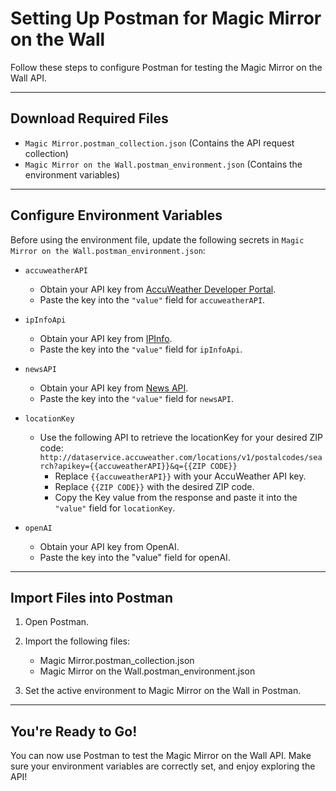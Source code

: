 # Setting Up Postman for Magic Mirror on the Wall

Follow these steps to configure Postman for testing the Magic Mirror on the Wall API.

---

## Download Required Files

- `Magic Mirror.postman_collection.json`
  (Contains the API request collection)
- `Magic Mirror on the Wall.postman_environment.json`
  (Contains the environment variables)

---

## Configure Environment Variables

Before using the environment file, update the following secrets in `Magic Mirror on the Wall.postman_environment.json`:

- `accuweatherAPI`

  - Obtain your API key from [AccuWeather Developer Portal](https://developer.accuweather.com/apis).
  - Paste the key into the `"value"` field for `accuweatherAPI`.

- `ipInfoApi`

  - Obtain your API key from [IPInfo](https://ipinfo.io/).
  - Paste the key into the `"value"` field for `ipInfoApi`.

- `newsAPI`

  - Obtain your API key from [News API](https://newsapi.org).
  - Paste the key into the `"value"` field for `newsAPI`.

- `locationKey`

  - Use the following API to retrieve the locationKey for your desired ZIP code: `http://dataservice.accuweather.com/locations/v1/postalcodes/search?apikey={{accuweatherAPI}}&q={{ZIP CODE}}`
    - Replace `{{accuweatherAPI}}` with your AccuWeather API key.
    - Replace `{{ZIP CODE}}` with the desired ZIP code.
    - Copy the Key value from the response and paste it into the `"value"` field for `locationKey`.

- `openAI`

  - Obtain your API key from OpenAI.
  - Paste the key into the "value" field for openAI.

---

## Import Files into Postman

1. Open Postman.
1. Import the following files:

   - Magic Mirror.postman_collection.json
   - Magic Mirror on the Wall.postman_environment.json

1. Set the active environment to Magic Mirror on the Wall in Postman.

---

## You're Ready to Go!

You can now use Postman to test the Magic Mirror on the Wall API. Make sure your environment variables are correctly set, and enjoy exploring the API!
